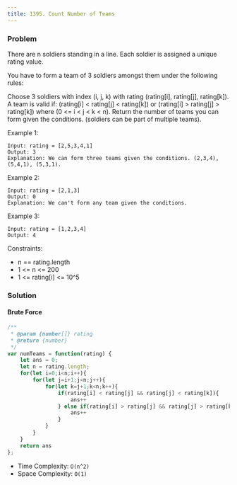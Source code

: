 ```yaml
---
title: 1395. Count Number of Teams
---
```


### Problem

There are n soldiers standing in a line. Each soldier is assigned a unique rating value.

You have to form a team of 3 soldiers amongst them under the following rules:

Choose 3 soldiers with index (i, j, k) with rating (rating[i], rating[j], rating[k]).
A team is valid if:  (rating[i] < rating[j] < rating[k]) or (rating[i] > rating[j] > rating[k]) where (0 <= i < j < k < n).
Return the number of teams you can form given the conditions. (soldiers can be part of multiple teams).

 

Example 1:

```
Input: rating = [2,5,3,4,1]
Output: 3
Explanation: We can form three teams given the conditions. (2,3,4), (5,4,1), (5,3,1). 
```

Example 2:

```
Input: rating = [2,1,3]
Output: 0
Explanation: We can't form any team given the conditions.
```

Example 3:

```
Input: rating = [1,2,3,4]
Output: 4
```

Constraints:
- n == rating.length
- 1 <= n <= 200
- 1 <= rating[i] <= 10^5

### Solution

#### Brute Force

```javascript
/**
 * @param {number[]} rating
 * @return {number}
 */
var numTeams = function(rating) {
    let ans = 0;
    let n = rating.length;
    for(let i=0;i<n;i++){
        for(let j=i+1;j<n;j++){
            for(let k=j+1;k<n;k++){
                if(rating[i] < rating[j] && rating[j] < rating[k]){
                    ans++
                } else if(rating[i] > rating[j] && rating[j] > rating[k]){
                    ans++
                }
            }
        }
    }
    return ans
};
```

- Time Complexity: `O(n^2)`
- Space Complexity: `O(1)`